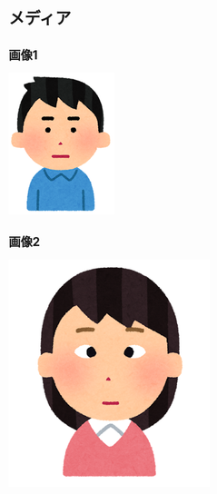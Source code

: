 # メディア
## 画像1
![image1](MEDIA/face_smile_man1.png)

## 画像2
![image2](MEDIA/eye_yorime_yoseme_woman.png)
